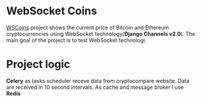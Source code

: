 # WebSocket Coins
[WSCoins](http://wscoins.com.pl/) project shows the current price of Bitcoin and Ethereum cryptocurrencies using WebSocket technology(**Django Channels v2.0**).
The main goal of the project is to test WebSocket technologi.
 
# Project logic
**Celery** as tasks scheduler receve data from cryptocompare website. Data are received in 10 second intervals.
As cache and message broker I use **Redis**

